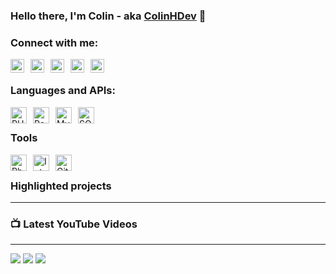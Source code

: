 ### Hello there, I'm Colin - aka [ColinHDev][github] 👋

### Connect with me:

[<img align="left" hspace="0" alt="ColinHDev | GitHub" width="22px" src="https://cdn.jsdelivr.net/npm/simple-icons@v3/icons/github.svg" />][github]
[<img align="left" hspace="10" alt="ColinHDev | Discord" width="22px" src="https://cdn.jsdelivr.net/npm/simple-icons@v3/icons/discord.svg" />][discord]
[<img align="left" hspace="0" alt="ColinHDev | Email" width="22px" src="https://cdn.jsdelivr.net/npm/simple-icons@6.7.0/icons/gmail.svg" />][email]
[<img align="left" hspace="10" alt="ColinHDev | YouTube" width="22px" src="https://cdn.jsdelivr.net/npm/simple-icons@v3/icons/youtube.svg" />][youtube]
[<img align="left" hspace="0" alt="ColinHDev | YouTube" width="22px" src="https://cdn.jsdelivr.net/npm/simple-icons@6.7.0/icons/reddit.svg" />][reddit]
<br/>

### Languages and APIs:

[<img align="left" hspace="0" alt="PHP" width="26px" height="26px" src="https://cdn.jsdelivr.net/npm/simple-icons@6.7.0/icons/php.svg" />](https://php.net)
[<img align="left" hspace="10" alt="PocketMine-MP" width="26px" src="https://images-eu.ssl-images-amazon.com/images/I/41vtkBOXeCL.png" />](https://pmmp.io)
[<img align="left" hspace="0" alt="MySQL" width="26px" height="26px" src="https://cdn.jsdelivr.net/npm/simple-icons@6.7.0/icons/mysql.svg" />](https://www.mysql.com)
[<img align="left" hspace="10" alt="SQLite" width="26px" height="26px" src="https://cdn.jsdelivr.net/npm/simple-icons@6.7.0/icons/sqlite.svg" />](https://www.sqlite.org)
<br/>

### Tools
[<img align="left" hspace="0" alt="PhpStorm" width="26px" src="https://cdn.jsdelivr.net/npm/simple-icons@6.7.0/icons/phpstorm.svg" />](https://www.jetbrains.com/phpstorm/)
[<img align="left" hspace="10" alt="IntelliJ IDEA" width="26px" src="https://cdn.jsdelivr.net/npm/simple-icons@6.7.0/icons/intellijidea.svg" />](https://www.jetbrains.com/idea/)
[<img align="left" hspace="0" alt="Git" width="26px" src="https://cdn.jsdelivr.net/npm/simple-icons@6.7.0/icons/git.svg" />](https://git-scm.com/)
<br/>

### Highlighted projects

---

### 📺 Latest YouTube Videos
<!-- YOUTUBE:START -->
<!-- YOUTUBE:END -->

---
![](https://github-readme-stats.vercel.app/api?username=ColinHDev&theme=dark&count_private=true&show_icons=true&hide_rank=true&include_all_commits=true)
![](https://github-readme-stats.vercel.app/api/top-langs/?username=ColinHDev&theme=dark&show_icons=true)
![](https://github-profile-trophy.vercel.app/?username=ColinHDev)

[github]: https://github.com/ColinHDev
[discord]: https://discord.com/invite/cAYKEtaqnp
[email]: mailto:colinh.2911@gmail.com
[youtube]: https://youtube.com/ColinHDev
[reddit]: https://www.reddit.com/user/ColinHDev/